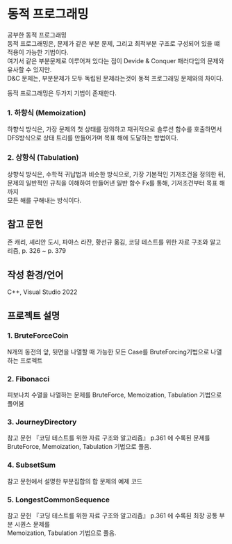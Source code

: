 # 동적 프로그래밍
공부한 동적 프로그래밍</br>
동적 프로그래밍은, 문제가 같은 부분 문제, 그리고 최적부분 구조로 구성되어 있을 떄</br>
적용이 가능한 기법이다.</br>
여기서 같은 부분문제로 이루어져 있다는 점이 Devide & Conquer 패러다임의 문제와 유사할 수 있지만.</br>
D&C 문제는, 부분문제가 모두 독립된 문제라는것이 동적 프로그래밍 문제와의 차이다.</br>

동적 프로그래밍은 두가지 기법이 존재한다.
### 1. 하향식 (Memoization)
하향식 방식은, 가장 문제의 첫 상태를 정의하고 재귀적으로 솔루션 함수를 호출하면서</br>
DFS방식으로 상태 트리를 만들어가며 목표 해에 도달하는 방법이다.

### 2. 상항식 (Tabulation)
상향식 방식은, 수학적 귀납법과 비슷한 방식으로, 가장 기본적인 기저조건을 정의한 뒤,</br>
문제의 일반적인 규칙을 이해하여 만들어낸 일반 함수 Fx를 통해, 기저조건부터 목표 해까지</br>
모든 해를 구해내는 방식이다. 

## 참고 문헌
존 캐리, 셰리안 도시, 파야스 라잔, 황선규 옮김, 코딩 테스트를 위한 자료 구조와 알고리즘, p. 326 ~ p. 379

## 작성 환경/언어
C++, Visual Studio 2022

## 프로젝트 설명
### 1. BruteForceCoin
N개의 동전의 앞, 뒷면을 나열할 때 가능한 모든 Case를 BruteForcing기법으로 나열하는 프로젝트

### 2. Fibonacci
피보나치 수열을 나열하는 문제를 BruteForce, Memoization, Tabulation 기법으로 풀어봄

### 3. JourneyDirectory
참고 문헌 『코딩 테스트를 위한 자료 구조와 알고리즘』 p.361 에 수록된 문제를</br>
BruteForce, Memoization, Tabulation 기법으로 풀음.

### 4. SubsetSum
참고 문헌에서 설명한 부분집합의 합 문제의 예제 코드

### 5. LongestCommonSequence
참고 문헌 『코딩 테스트를 위한 자료 구조와 알고리즘』 p.361 에 수록된 최장 공통 부분 시퀀스 문제를</br>
Memoization, Tabulation 기법으로 풀음.
